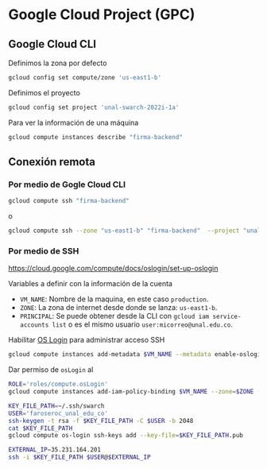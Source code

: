 # Google Cloud Project (GPC)
## Google Cloud CLI
Definimos la zona por defecto
```bash
gcloud config set compute/zone 'us-east1-b'
```

Definimos el proyecto
```bash
gcloud config set project 'unal-swarch-2022i-1a'
```

Para ver la información de una máquina
```bash
gcloud compute instances describe "firma-backend"
```
## Conexión remota
### Por medio de Gogle Cloud CLI
```bash
gcloud compute ssh "firma-backend"
```
o
```bash
gcloud compute ssh --zone "us-east1-b" "firma-backend"  --project "unal-swarch-2022i-1a"
```
### Por medio de SSH
https://cloud.google.com/compute/docs/oslogin/set-up-oslogin

Variables a definir con la información de la cuenta 
* `VM_NAME`: Nombre de la maquina, en este caso `production`.
* `ZONE`: La zona de internet desde donde se lanza: `us-east1-b`.
* `PRINCIPAL`: Se puede obtener desde la CLI con `gcloud iam service-accounts list` o es el mismo usuario `user:micorreo@unal.edu.co`.

Habilitar [OS Login](https://cloud.google.com/compute/docs/oslogin) para administrar acceso SSH
```bash
gcloud compute instances add-metadata $VM_NAME --metadata enable-oslogin=TRUE --zone=$ZONE
```

Dar permiso de `osLogin` al 
```bash
ROLE='roles/compute.osLogin'
gcloud compute instances add-iam-policy-binding $VM_NAME --zone=$ZONE --member=$PRINCIPAL --role=$ROLE
```

```bash
KEY_FILE_PATH=~/.ssh/swarch
USER='faroseroc_unal_edu_co'
ssh-keygen -t rsa -f $KEY_FILE_PATH -C $USER -b 2048
cat $KEY_FILE_PATH 
gcloud compute os-login ssh-keys add --key-file=$KEY_FILE_PATH.pub
```

```bash
EXTERNAL_IP=35.231.164.201
ssh -i $KEY_FILE_PATH $USER@$EXTERNAL_IP
```